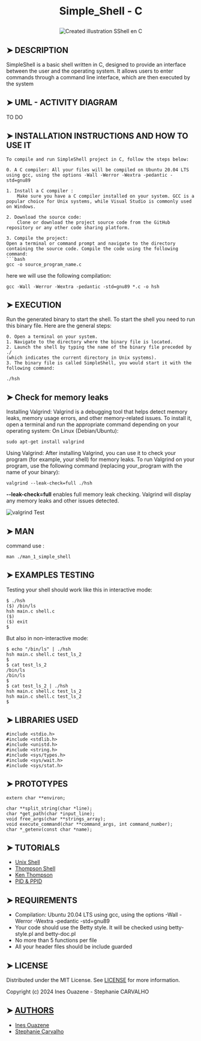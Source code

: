 # <p align="center">Simple_Shell - C</p>

<p align="center">
<img src="https://cdn.discordapp.com/attachments/1217825406699180052/1232665014717120572/SimpleShell.jpg?ex=662a4841&is=6628f6c1&hm=fbe5c3fcda6a486c3ffb2dd1db7480d4e3eed39434f273fdc5aa98bfe3dd4d23&" alt="Created illustration SShell en C"/>
</p>

## ➤ DESCRIPTION

SimpleShell is a basic shell written in C, designed to provide an interface between the user and the operating system. It allows users to enter commands through a command line interface, which are then executed by the system

## ➤ UML - ACTIVITY DIAGRAM

TO DO

## ➤ INSTALLATION INSTRUCTIONS AND HOW TO USE IT

```
To compile and run SimpleShell project in C, follow the steps below:

0. A C compiler: All your files will be compiled on Ubuntu 20.04 LTS using gcc, using the options -Wall -Werror -Wextra -pedantic -std=gnu89

1. Install a C compiler :
    Make sure you have a C compiler installed on your system. GCC is a popular choice for Unix systems, while Visual Studio is commonly used on Windows.

2. Download the source code:
    Clone or download the project source code from the GitHub repository or any other code sharing platform.

3. Compile the project:
Open a terminal or command prompt and navigate to the directory containing the source code. Compile the code using the following command:
```bash
gcc -o source_program_name.c

```
here we will use the following compilation:

```
gcc -Wall -Werror -Wextra -pedantic -std=gnu89 *.c -o hsh
```

## ➤ EXECUTION

Run the generated binary to start the shell.
To start the shell you need to run this binary file. Here are the general steps:

```
0. Open a terminal on your system.
1. Navigate to the directory where the binary file is located.
2. Launch the shell by typing the name of the binary file preceded by ./
(which indicates the current directory in Unix systems).
3. The binary file is called SimpleShell, you would start it with the following command:

```
```
./hsh
```

## ➤ Check for memory leaks

Installing Valgrind:
Valgrind is a debugging tool that helps detect memory leaks, memory usage errors, and other memory-related issues.
To install it, open a terminal and run the appropriate command depending on your operating system:
On Linux (Debian/Ubuntu):
```
sudo apt-get install valgrind
```
Using Valgrind:
After installing Valgrind, you can use it to check your program (for example, your shell) for memory leaks.
To run Valgrind on your program, use the following command (replacing your_program with the name of your binary):
```
valgrind --leak-check=full ./hsh
```
**--leak-check=full** enables full memory leak checking.
Valgrind will display any memory leaks and other issues detected.

![valgrind Test](https://cdn.discordapp.com/attachments/1230499916309069895/1232696943759855806/valgring_test.jpg?ex=662a65fd&is=6629147d&hm=992ec3937d614a6a0f6acbec16a2cb6cc7a902e139d305803595b0c27f456d53&)

## ➤ MAN

command use :
```
man ./man_1_simple_shell
```

## ➤ EXAMPLES TESTING

Testing your shell should work like this in interactive mode:
```
$ ./hsh
($) /bin/ls
hsh main.c shell.c
($)
($) exit
$
```
But also in non-interactive mode:
```
$ echo "/bin/ls" | ./hsh
hsh main.c shell.c test_ls_2
$
$ cat test_ls_2
/bin/ls
/bin/ls
$
$ cat test_ls_2 | ./hsh
hsh main.c shell.c test_ls_2
hsh main.c shell.c test_ls_2
$
```

## ➤ LIBRARIES USED

```
#include <stdio.h>
#include <stdlib.h>
#include <unistd.h>
#include <string.h>
#include <sys/types.h>
#include <sys/wait.h>
#include <sys/stat.h>
```

## ➤ PROTOTYPES

```
extern char **environ;

char **split_string(char *line);
char *get_path(char *input_line);
void free_args(char **strings_array);
void execute_command(char **command_args, int command_number);
char *_getenv(const char *name);
```

## ➤ TUTORIALS

- [Unix Shell](https://en.wikipedia.org/wiki/Unix_shell)
- [Thompson Shell](https://en.wikipedia.org/wiki/Thompson_shell)
- [Ken Thompson](https://en.wikipedia.org/wiki/Ken_Thompson)
- [PID & PPID](https://www.youtube.com/watch?v=PZrQ4eGm-hM&ab_channel=CodeVault)

## ➤ REQUIREMENTS

* Compilation: Ubuntu 20.04 LTS using gcc, using the options -Wall -Werror -Wextra -pedantic -std=gnu89
* Your code should use the Betty style. It will be checked using betty-style.pl and betty-doc.pl
* No more than 5 functions per file
* All your header files should be include guarded

## ➤ LICENSE

Distributed under the MIT License. See [LICENSE](https://github.com/Stefani-web/holbertonschool-simple_shell/blob/main/LICENSE) for more information.

Copyright (c) 2024 Ines Ouazene - Stephanie CARVALHO

## ➤ [AUTHORS](https://github.com/Stefani-web/holbertonschool-simple_shell/blob/main/AUTHORS)

* [Ines Ouazene](https://github.com/inesouazene)
* [Stephanie Carvalho](https://github.com/Stefani-web)
